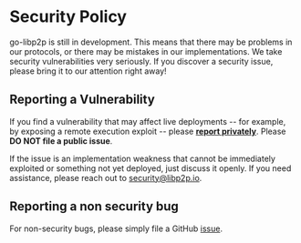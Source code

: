 # Security Policy

go-libp2p is still in development. This means that there may be problems in our protocols,
or there may be mistakes in our implementations.
We take security vulnerabilities very seriously. If you discover a security issue,
please bring it to our attention right away!

## Reporting a Vulnerability

If you find a vulnerability that may affect live deployments -- for example, by exposing
a remote execution exploit -- please [**report privately**](https://github.com/MultiverseChronicles/go-libp2p/security/advisories/new).
Please **DO NOT file a public issue**.

If the issue is an implementation weakness that cannot be immediately exploited or
something not yet deployed, just discuss it openly.
If you need assistance, please reach out to [security@libp2p.io](mailto:security@libp2p.io).

## Reporting a non security bug

For non-security bugs, please simply file a GitHub [issue](https://github.com/MultiverseChronicles/go-libp2p/issues/new).

